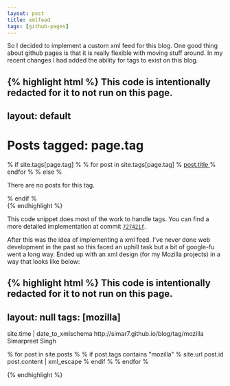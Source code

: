 ```yaml
---
layout: post
title: xmlfeed
tags: [github-pages]
---
```


So I decided to implement a custom xml feed for this blog. One good thing about github pages is that it is really flexible with moving stuff around. In my recent changes I had added the ability for tags to exist on this blog.

{% highlight html %}
This code is intentionally redacted for it to not run on this page.
---
layout: default
---
<h1>Posts tagged: page.tag </h1>
<div class="blog_by_tag">
    % if site.tags[page.tag] %
        % for post in site.tags[page.tag] %
            <a href=" post.url /"> post.title </a>
        % endfor %
    % else %
        <p>There are no posts for this tag.</p>
    % endif %
</div>
{% endhighlight %}

This code snippet does most of the work to handle tags. You can find a more detailed implementation at commit <code>[727421f](https://github.com/simar7/simar7.github.io/commit/727421f22bee6dd95dc5854fef1d68f4f869dae1)</code>.

After this was the idea of implementing a xml feed. I've never done web development in the past so this faced an uphill task but a bit of google-fu went a long way. Ended up with an xml design (for my Mozilla projects) in a way that looks like below:

{% highlight html %}
This code is intentionally redacted for it to not run on this page.
---
layout: null
tags: [mozilla]
---
<?xml version="1.0" encoding="utf-8"?>
<feed xmlns="http://www.w3.org/2005/Atom">
 <title>Simarpreet Singh - Adventures in Mozillaland</title>
 <link href=" site.url /mozilla.xml" rel="self"/>
 <link href="http://simar7.github.io/blog/tag/mozilla"/>
 <updated> site.time | date_to_xmlschema </updated>
 <id>http://simar7.github.io/blog/tag/mozilla</id>
 <author>
   <name>Simarpreet Singh</name>
 </author>

 % for post in site.posts %
    % if post.tags contains "mozilla" %
     <entry>
       <title> post.title </title>
       <link href=" site.url  post.url "/>
       <id> site.url  post.id </id>
       <content type="html"> post.content | xml_escape </content>
   </entry>
    % endif %
 % endfor %

</feed>

{% endhighlight %}
